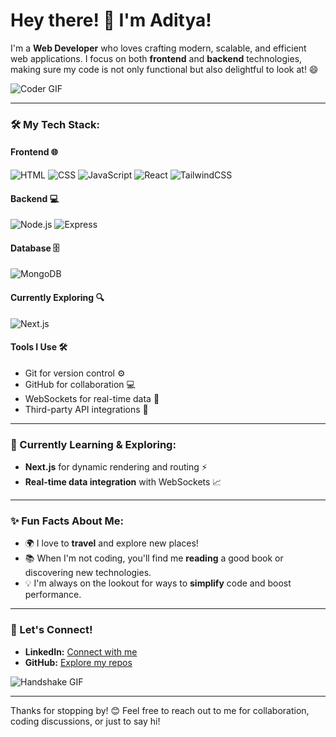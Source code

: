 # Hey there! 👋 I'm Aditya!

I'm a **Web Developer** who loves crafting modern, scalable, and efficient web applications. I focus on both **frontend** and **backend** technologies, making sure my code is not only functional but also delightful to look at! 😄

![Coder GIF](https://media.giphy.com/media/qgQUggAC3Pfv687qPC/giphy.gif)

---

### 🛠️ My Tech Stack:

#### **Frontend** 🌐
![HTML](https://img.shields.io/badge/HTML5-E34F26?style=flat-square&logo=html5&logoColor=white)
![CSS](https://img.shields.io/badge/CSS3-1572B6?style=flat-square&logo=css3&logoColor=white)
![JavaScript](https://img.shields.io/badge/JavaScript-F7DF1E?style=flat-square&logo=javascript&logoColor=black)
![React](https://img.shields.io/badge/React-61DAFB?style=flat-square&logo=react&logoColor=black)
![TailwindCSS](https://img.shields.io/badge/TailwindCSS-38B2AC?style=flat-square&logo=tailwind-css&logoColor=white)

#### **Backend** 💻
![Node.js](https://img.shields.io/badge/Node.js-339933?style=flat-square&logo=node.js&logoColor=white)
![Express](https://img.shields.io/badge/Express-000000?style=flat-square&logo=express&logoColor=white)

#### **Database** 🗄️
![MongoDB](https://img.shields.io/badge/MongoDB-47A248?style=flat-square&logo=mongodb&logoColor=white)

#### **Currently Exploring** 🔍
![Next.js](https://img.shields.io/badge/Next.js-000000?style=flat-square&logo=nextdotjs&logoColor=white)

#### **Tools I Use** 🛠️
- Git for version control ⚙️
- GitHub for collaboration 💻
- WebSockets for real-time data 🚀
- Third-party API integrations 🔗

---

### 🌱 Currently Learning & Exploring:
- **Next.js** for dynamic rendering and routing ⚡️
- **Real-time data integration** with WebSockets 📈

---

### ✨ Fun Facts About Me:
- 🌍 I love to **travel** and explore new places!
- 📚 When I'm not coding, you'll find me **reading** a good book or discovering new technologies.
- 💡 I'm always on the lookout for ways to **simplify** code and boost performance.

---

### 🔗 Let's Connect!
- **LinkedIn:** [Connect with me](https://www.linkedin.com/in/aditya-saini-603476256/)  
- **GitHub:** [Explore my repos](https://github.com/AdityaSaini06)

![Handshake GIF](https://media.giphy.com/media/l2QDM9Jnim1YVILXa/giphy.gif)

---

Thanks for stopping by! 😊 Feel free to reach out to me for collaboration, coding discussions, or just to say hi!
